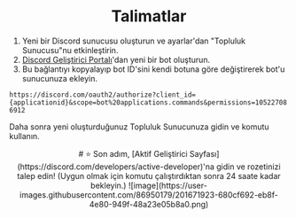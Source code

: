  <div align="center">

  # Talimatlar
  
</div>

  1. Yeni bir Discord sunucusu oluşturun ve ayarlar'dan "Topluluk Sunucusu"nu etkinleştirin.
  2. [Discord Geliştirici Portalı](https://discord.com/developers/applications)'dan yeni bir bot oluşturun.
  3. Bu bağlantıyı kopyalayıp bot ID'sini kendi botuna göre değiştirerek bot'u sunucunuza ekleyin.
  
  ``https://discord.com/oauth2/authorize?client_id={applicationid}&scope=bot%20applications.commands&permissions=105227086912``
  
  Daha sonra yeni oluşturduğunuz Topluluk Sunucunuza gidin ve komutu kullanın.
   <div align="center">
    # ⭐
Son adım, [Aktif Geliştirici Sayfası](https://discord.com/developers/active-developer)'na gidin ve rozetinizi talep edin! (Uygun olmak için komutu çalıştırdıktan sonra 24 saate kadar bekleyin.)
![image](https://user-images.githubusercontent.com/86950179/201671923-680cf692-eb8f-4e80-949f-48a23e05b8a0.png)
